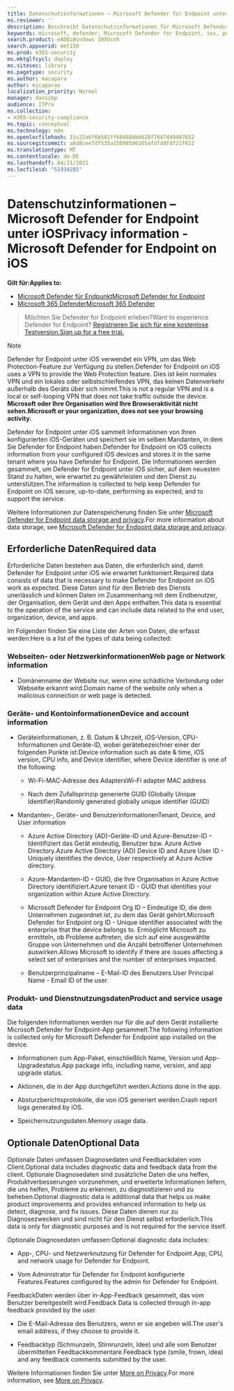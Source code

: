 ```yaml
---
title: Datenschutzinformationen – Microsoft Defender for Endpoint unter iOS
ms.reviewer: ''
description: Beschreibt Datenschutzinformationen für Microsoft Defender for Endpoint unter iOS
keywords: microsoft, defender, Microsoft Defender for Endpoint, ios, policy, overview
search.product: eADQiWindows 10XVcnh
search.appverid: met150
ms.prod: m365-security
ms.mktglfcycl: deploy
ms.sitesec: library
ms.pagetype: security
ms.author: macapara
author: mjcaparas
localization_priority: Normal
manager: dansimp
audience: ITPro
ms.collection:
- m365-security-compliance
ms.topic: conceptual
ms.technology: mde
ms.openlocfilehash: 15c22a6f6b581ff68488db6628f7647d49487652
ms.sourcegitcommit: a8d8cee7df535a150985d6165afdfddfdf21f622
ms.translationtype: MT
ms.contentlocale: de-DE
ms.lasthandoff: 04/21/2021
ms.locfileid: "51934285"
---
```

# <a name="privacy-information---microsoft-defender-for-endpoint-on-ios"></a><span data-ttu-id="e99d8-104">Datenschutzinformationen – Microsoft Defender for Endpoint unter iOS</span><span class="sxs-lookup"><span data-stu-id="e99d8-104">Privacy information - Microsoft Defender for Endpoint on iOS</span></span>

<span data-ttu-id="e99d8-105">**Gilt für:**</span><span class="sxs-lookup"><span data-stu-id="e99d8-105">**Applies to:**</span></span>
- [<span data-ttu-id="e99d8-106">Microsoft Defender für Endpunkt</span><span class="sxs-lookup"><span data-stu-id="e99d8-106">Microsoft Defender for Endpoint</span></span>](https://go.microsoft.com/fwlink/p/?linkid=2154037)
- [<span data-ttu-id="e99d8-107">Microsoft 365 Defender</span><span class="sxs-lookup"><span data-stu-id="e99d8-107">Microsoft 365 Defender</span></span>](https://go.microsoft.com/fwlink/?linkid=2118804)

> <span data-ttu-id="e99d8-108">Möchten Sie Defender for Endpoint erleben?</span><span class="sxs-lookup"><span data-stu-id="e99d8-108">Want to experience Defender for Endpoint?</span></span> [<span data-ttu-id="e99d8-109">Registrieren Sie sich für eine kostenlose Testversion.</span><span class="sxs-lookup"><span data-stu-id="e99d8-109">Sign up for a free trial.</span></span>](https://www.microsoft.com/microsoft-365/windows/microsoft-defender-atp?ocid=docs-wdatp-investigateip-abovefoldlink)

> [!NOTE]
> <span data-ttu-id="e99d8-110">Defender for Endpoint unter iOS verwendet ein VPN, um das Web Protection-Feature zur Verfügung zu stellen.</span><span class="sxs-lookup"><span data-stu-id="e99d8-110">Defender for Endpoint on iOS uses a VPN to provide the Web Protection feature.</span></span> <span data-ttu-id="e99d8-111">Dies ist kein normales VPN und ein lokales oder selbstschleifendes VPN, das keinen Datenverkehr außerhalb des Geräts über sich nimmt.</span><span class="sxs-lookup"><span data-stu-id="e99d8-111">This is not a regular VPN and is a local or self-looping VPN that does not take traffic outside the device.</span></span> <span data-ttu-id="e99d8-112">**Microsoft oder Ihre Organisation wird Ihre Browseraktivität nicht sehen.**</span><span class="sxs-lookup"><span data-stu-id="e99d8-112">**Microsoft or your organization, does not see your browsing activity.**</span></span>

<span data-ttu-id="e99d8-113">Defender for Endpoint unter iOS sammelt Informationen von Ihren konfigurierten iOS-Geräten und speichert sie im selben Mandanten, in dem Sie Defender for Endpoint haben.</span><span class="sxs-lookup"><span data-stu-id="e99d8-113">Defender for Endpoint on iOS collects information from your configured iOS devices and stores it in the same tenant where you have Defender for Endpoint.</span></span> <span data-ttu-id="e99d8-114">Die Informationen werden gesammelt, um Defender for Endpoint unter iOS sicher, auf dem neuesten Stand zu halten, wie erwartet zu gewährleisten und den Dienst zu unterstützen.</span><span class="sxs-lookup"><span data-stu-id="e99d8-114">The information is collected to help keep Defender for Endpoint on iOS secure, up-to-date, performing as expected, and to support the service.</span></span>

<span data-ttu-id="e99d8-115">Weitere Informationen zur Datenspeicherung finden Sie unter [Microsoft Defender for Endpoint data storage and privacy](data-storage-privacy.md).</span><span class="sxs-lookup"><span data-stu-id="e99d8-115">For more information about data storage, see [Microsoft Defender for Endpoint data storage and privacy](data-storage-privacy.md).</span></span>

## <a name="required-data"></a><span data-ttu-id="e99d8-116">Erforderliche Daten</span><span class="sxs-lookup"><span data-stu-id="e99d8-116">Required data</span></span> 

<span data-ttu-id="e99d8-117">Erforderliche Daten bestehen aus Daten, die erforderlich sind, damit Defender for Endpoint unter iOS wie erwartet funktioniert.</span><span class="sxs-lookup"><span data-stu-id="e99d8-117">Required data consists of data that is necessary to make Defender for Endpoint on iOS work as expected.</span></span> <span data-ttu-id="e99d8-118">Diese Daten sind für den Betrieb des Diensts unerlässlich und können Daten im Zusammenhang mit dem Endbenutzer, der Organisation, dem Gerät und den Apps enthalten.</span><span class="sxs-lookup"><span data-stu-id="e99d8-118">This data is essential to the operation of the service and can include data related to the end user, organization, device, and apps.</span></span> 

<span data-ttu-id="e99d8-119">Im Folgenden finden Sie eine Liste der Arten von Daten, die erfasst werden:</span><span class="sxs-lookup"><span data-stu-id="e99d8-119">Here is a list of the types of data being collected:</span></span> 

### <a name="web-page-or-network-information"></a><span data-ttu-id="e99d8-120">Webseiten- oder Netzwerkinformationen</span><span class="sxs-lookup"><span data-stu-id="e99d8-120">Web page or Network information</span></span> 

- <span data-ttu-id="e99d8-121">Domänenname der Website nur, wenn eine schädliche Verbindung oder Webseite erkannt wird.</span><span class="sxs-lookup"><span data-stu-id="e99d8-121">Domain name of the website only when a malicious connection or web page is detected.</span></span> 

### <a name="device-and-account-information"></a><span data-ttu-id="e99d8-122">Geräte- und Kontoinformationen</span><span class="sxs-lookup"><span data-stu-id="e99d8-122">Device and account information</span></span> 

- <span data-ttu-id="e99d8-123">Geräteinformationen, z. B. Datum & Uhrzeit, iOS-Version, CPU-Informationen und Geräte-ID, wobei gerätebezeichner einer der folgenden Punkte ist:</span><span class="sxs-lookup"><span data-stu-id="e99d8-123">Device information such as date & time, iOS version, CPU info, and Device identifier, where Device identifier is one of the following:</span></span> 

    - <span data-ttu-id="e99d8-124">Wi-Fi-MAC-Adresse des Adapters</span><span class="sxs-lookup"><span data-stu-id="e99d8-124">Wi-Fi adapter MAC address</span></span> 

    - <span data-ttu-id="e99d8-125">Nach dem Zufallsprinzip generierte GUID (Globally Unique Identifier)</span><span class="sxs-lookup"><span data-stu-id="e99d8-125">Randomly generated globally unique identifier (GUID)</span></span> 

- <span data-ttu-id="e99d8-126">Mandanten-, Geräte- und Benutzerinformationen</span><span class="sxs-lookup"><span data-stu-id="e99d8-126">Tenant, Device, and User information</span></span> 

    - <span data-ttu-id="e99d8-127">Azure Active Directory (AD)-Geräte-ID und Azure-Benutzer-ID – Identifiziert das Gerät eindeutig, Benutzer bzw. Azure Active Directory.</span><span class="sxs-lookup"><span data-stu-id="e99d8-127">Azure Active Directory (AD) Device ID and Azure User ID - Uniquely identifies the device, User respectively at Azure Active directory.</span></span> 

    - <span data-ttu-id="e99d8-128">Azure-Mandanten-ID – GUID, die Ihre Organisation in Azure Active Directory identifiziert.</span><span class="sxs-lookup"><span data-stu-id="e99d8-128">Azure tenant ID - GUID that identifies your organization within Azure Active Directory.</span></span> 

    - <span data-ttu-id="e99d8-129">Microsoft Defender for Endpoint Org ID – Eindeutige ID, die dem Unternehmen zugeordnet ist, zu dem das Gerät gehört.</span><span class="sxs-lookup"><span data-stu-id="e99d8-129">Microsoft Defender for Endpoint org ID - Unique identifier associated with the enterprise that the device belongs to.</span></span> <span data-ttu-id="e99d8-130">Ermöglicht Microsoft zu ermitteln, ob Probleme auftreten, die sich auf eine ausgewählte Gruppe von Unternehmen und die Anzahl betroffener Unternehmen auswirken.</span><span class="sxs-lookup"><span data-stu-id="e99d8-130">Allows Microsoft to identify if there are issues affecting a select set of enterprises and the number of enterprises impacted.</span></span> 

    - <span data-ttu-id="e99d8-131">Benutzerprinzipalname – E-Mail-ID des Benutzers.</span><span class="sxs-lookup"><span data-stu-id="e99d8-131">User Principal Name - Email ID of the user.</span></span> 

### <a name="product-and-service-usage-data"></a><span data-ttu-id="e99d8-132">Produkt- und Dienstnutzungsdaten</span><span class="sxs-lookup"><span data-stu-id="e99d8-132">Product and service usage data</span></span> 

<span data-ttu-id="e99d8-133">Die folgenden Informationen werden nur für die auf dem Gerät installierte Microsoft Defender for Endpoint-App gesammelt.</span><span class="sxs-lookup"><span data-stu-id="e99d8-133">The following information is collected only for Microsoft Defender for Endpoint app installed on the device.</span></span> 

- <span data-ttu-id="e99d8-134">Informationen zum App-Paket, einschließlich Name, Version und App-Upgradestatus.</span><span class="sxs-lookup"><span data-stu-id="e99d8-134">App package info, including name, version, and app upgrade status.</span></span> 

- <span data-ttu-id="e99d8-135">Aktionen, die in der App durchgeführt werden.</span><span class="sxs-lookup"><span data-stu-id="e99d8-135">Actions done in the app.</span></span> 

- <span data-ttu-id="e99d8-136">Absturzberichtsprotokolle, die von iOS generiert werden.</span><span class="sxs-lookup"><span data-stu-id="e99d8-136">Crash report logs generated by iOS.</span></span> 

- <span data-ttu-id="e99d8-137">Speichernutzungsdaten.</span><span class="sxs-lookup"><span data-stu-id="e99d8-137">Memory usage data.</span></span> 

## <a name="optional-data"></a><span data-ttu-id="e99d8-138">Optionale Daten</span><span class="sxs-lookup"><span data-stu-id="e99d8-138">Optional Data</span></span> 

<span data-ttu-id="e99d8-139">Optionale Daten umfassen Diagnosedaten und Feedbackdaten vom Client.</span><span class="sxs-lookup"><span data-stu-id="e99d8-139">Optional data includes diagnostic data and feedback data from the client.</span></span> <span data-ttu-id="e99d8-140">Optionale Diagnosedaten sind zusätzliche Daten die uns helfen, Produktverbesserungen vorzunehmen, und erweiterte Informationen liefern, die uns helfen, Probleme zu erkennen, zu diagnostizieren und zu beheben.</span><span class="sxs-lookup"><span data-stu-id="e99d8-140">Optional diagnostic data is additional data that helps us make product improvements and provides enhanced information to help us detect, diagnose, and fix issues.</span></span> <span data-ttu-id="e99d8-141">Diese Daten dienen nur zu Diagnosezwecken und sind nicht für den Dienst selbst erforderlich.</span><span class="sxs-lookup"><span data-stu-id="e99d8-141">This data is only for diagnostic purposes and is not required for the service itself.</span></span> 

<span data-ttu-id="e99d8-142">Optionale Diagnosedaten umfassen:</span><span class="sxs-lookup"><span data-stu-id="e99d8-142">Optional diagnostic data includes:</span></span> 

- <span data-ttu-id="e99d8-143">App-, CPU- und Netzwerknutzung für Defender for Endpoint.</span><span class="sxs-lookup"><span data-stu-id="e99d8-143">App, CPU, and network usage for Defender for Endpoint.</span></span> 

- <span data-ttu-id="e99d8-144">Vom Administrator für Defender for Endpoint konfigurierte Features.</span><span class="sxs-lookup"><span data-stu-id="e99d8-144">Features configured by the admin for Defender for Endpoint.</span></span> 

<span data-ttu-id="e99d8-145">FeedbackDaten werden über in-App-Feedback gesammelt, das vom Benutzer bereitgestellt wird.</span><span class="sxs-lookup"><span data-stu-id="e99d8-145">Feedback Data is collected through in-app feedback provided by the user.</span></span> 

- <span data-ttu-id="e99d8-146">Die E-Mail-Adresse des Benutzers, wenn er sie angeben will.</span><span class="sxs-lookup"><span data-stu-id="e99d8-146">The user's email address, if they choose to provide it.</span></span>

- <span data-ttu-id="e99d8-147">Feedbacktyp (Schmunzeln, Stirnrunzeln, Idee) und alle vom Benutzer übermittelten Feedbackkommentare.</span><span class="sxs-lookup"><span data-stu-id="e99d8-147">Feedback type (smile, frown, idea) and any feedback comments submitted by the user.</span></span> 

<span data-ttu-id="e99d8-148">Weitere Informationen finden Sie unter [More on Privacy](https://aka.ms/mdatpiosprivacystatement).</span><span class="sxs-lookup"><span data-stu-id="e99d8-148">For more information, see [More on Privacy](https://aka.ms/mdatpiosprivacystatement).</span></span>


